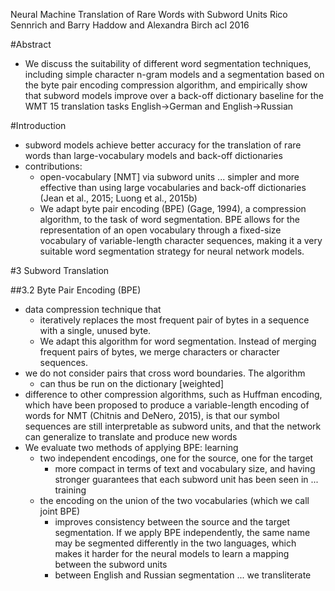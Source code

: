 Neural Machine Translation of Rare Words with Subword Units
Rico Sennrich and Barry Haddow and Alexandra Birch
acl 2016

#Abstract

* We discuss the suitability of different word segmentation techniques,
  including simple character n-gram models and 
  a segmentation based on the byte pair encoding compression algorithm, and
  empirically show that subword models improve over a back-off dictionary
  baseline for the WMT 15 translation tasks English→German and English→Russian

#Introduction

* subword models achieve better accuracy for the translation of rare words than
  large-vocabulary models and back-off dictionaries
* contributions:
  * open-vocabulary [NMT] via subword units ... simpler and more effective 
    than using large vocabularies and back-off dictionaries 
    (Jean et al., 2015; Luong et al., 2015b)
  * We adapt byte pair encoding (BPE) (Gage, 1994), a compression algorithm, to
    the task of word segmentation. BPE allows for the representation of an open
    vocabulary through a fixed-size vocabulary of 
    variable-length character sequences, making it a 
    very suitable word segmentation strategy for neural network models.

#3 Subword Translation

##3.2 Byte Pair Encoding (BPE)

* data compression technique that 
  * iteratively replaces the most frequent pair of bytes in a sequence with a
    single, unused byte. 
  * We adapt this algorithm for word segmentation. Instead of merging frequent
    pairs of bytes, we merge characters or character sequences.
* we do not consider pairs that cross word boundaries. The algorithm 
  * can thus be run on the dictionary [weighted]
* difference to other compression algorithms, such as Huffman encoding, which
  have been proposed to produce a variable-length encoding of words for NMT
  (Chitnis and DeNero, 2015), is that 
  our symbol sequences are still interpretable as subword units, and that the
  network can generalize to translate and produce new words
* We evaluate two methods of applying BPE: learning 
  * two independent encodings, one for the source, one for the target
    * more compact in terms of text and vocabulary size, and having 
      stronger guarantees that each subword unit has been seen in ... training
  * the encoding on the union of the two vocabularies (which we call joint BPE)
    * improves consistency between the source and the target segmentation.  If
      we apply BPE independently, the same name may be segmented differently in
      the two languages, which makes it harder for the neural models to learn a
      mapping between the subword units
    * between English and Russian segmentation ... we transliterate 
